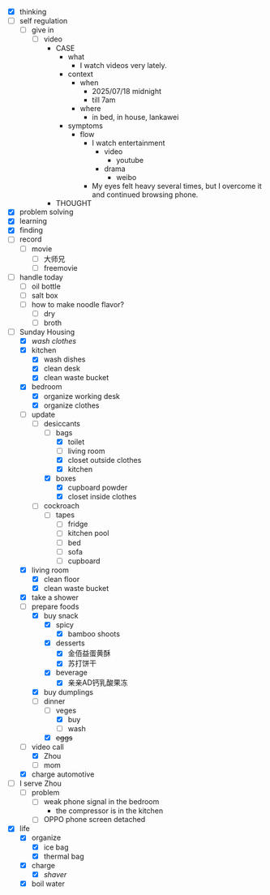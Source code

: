 - [x] thinking
- [ ] self regulation
    - [ ] give in
        - [ ] video
            - CASE
                - what
                    - I watch videos very lately.
                - context
                    - when
                        - 2025/07/18 midnight
                        - till 7am
                    - where
                        - in bed, in house, lankawei
                - symptoms
                    - flow
                        - I watch entertainment
                            - video
                                - youtube
                            - drama
                                - weibo
                        - My eyes felt heavy several times, but I overcome it and continued browsing phone.
            - THOUGHT
- [x] problem solving
- [x] learning
- [x] finding
- [ ] record
    - [ ] movie
        - [ ] 大师兄
        - [ ] freemovie
- [ ] handle today
    - [ ] oil bottle
    - [ ] salt box
    - [ ] how to make noodle flavor?
        - [ ] dry
        - [ ] broth
- [ ] Sunday Housing
    - [x] *wash clothes*
    - [x] kitchen
        - [x] wash dishes
        - [x] clean desk
        - [x] clean waste bucket
    - [x] bedroom
        - [x] organize working desk
        - [x] organize clothes
    - [ ] update
        - [ ] desiccants
            - [ ] bags
                - [x] toilet
                - [ ] living room
                - [x] closet outside clothes
                - [x] kitchen
            - [x] boxes
                - [x] cupboard powder
                - [x] closet inside clothes
        - [ ] cockroach
            - [ ] tapes
                - [ ] fridge
                - [ ] kitchen pool
                - [ ] bed
                - [ ] sofa
                - [ ] cupboard
    - [x] living room
        - [x] clean floor
        - [x] clean waste bucket
    - [x] take a shower
    - [ ] prepare foods
        - [x] buy snack
            - [x] spicy
                - [x] bamboo shoots
            - [x] desserts
                - [x] 金佰益蛋黄酥
                - [x] 苏打饼干
            - [x] beverage
                - [x] 亲亲AD钙乳酸果冻
        - [x] buy dumplings
        - [ ] dinner
            - [ ] veges
                - [x] buy
                - [ ] wash
            - [x] ~~eggs~~
    - [ ] video call
        - [x] Zhou
        - [ ] mom
    - [x] charge automotive
- [ ] I serve Zhou
    - [ ] problem
        - [ ] weak phone signal in the bedroom
            - the compressor is in the kitchen
        - [ ] OPPO phone screen detached
- [x] life
    - [x] organize
        - [x] ice bag
        - [x] thermal bag
    - [x] charge
        - [x] *shaver*
    - [x] boil water